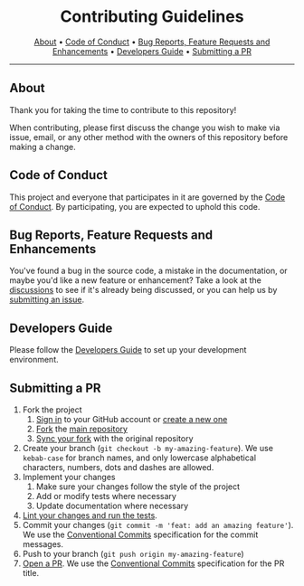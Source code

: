 <!-- markdownlint-disable MD041 -->

<div align="center">

# Contributing Guidelines

[About](#about)
•
[Code of Conduct](#code-of-conduct)
•
[Bug Reports, Feature Requests and Enhancements](#bug-reports-feature-requests-and-enhancements)
•
[Developers Guide](#developers-guide)
•
[Submitting a PR](#submitting-a-pr)

</div>

---

## About

Thank you for taking the time to contribute to this repository!

When contributing, please first discuss the change you wish to make via issue,
email, or any other method with the owners of this repository before making a
change.

## Code of Conduct

This project and everyone that participates in it are governed by the
[Code of Conduct](CODE_OF_CONDUCT.md). By participating, you are expected to
uphold this code.

## Bug Reports, Feature Requests and Enhancements

You've found a bug in the source code, a mistake in the documentation, or maybe
you'd like a new feature or enhancement? Take a look at the
[discussions](../../../discussions) to see if it's already being discussed, or
you can help us by [submitting an issue](../../../issues).

## Developers Guide

Please follow the [Developers Guide](DEVELOPERS_GUIDE.md) to set up your
development environment.

## Submitting a PR

1. Fork the project
   1. [Sign in](https://github.com/login) to your GitHub account or
      [create a new one](https://github.com/join)
   2. [Fork](https://docs.github.com/en/get-started/quickstart/fork-a-repo)
      the [main repository](../../..)
   3. [Sync your fork](https://docs.github.com/en/get-started/quickstart/fork-a-repo#configuring-git-to-sync-your-fork-with-the-upstream-repository)
      with the original repository
2. Create your branch (`git checkout -b my-amazing-feature`). We use
   `kebab-case` for branch names, and only lowercase alphabetical
   characters, numbers, dots and dashes are allowed.
3. Implement your changes
   1. Make sure your changes follow the style of the project
   2. Add or modify tests where necessary
   3. Update documentation where necessary
4. [Lint your changes and run the tests](DEVELOPERS_GUIDE.md#useful-commands).
5. Commit your changes (`git commit -m 'feat: add an amazing feature'`). We use
   the [Conventional Commits](https://www.conventionalcommits.org)
   specification for the commit messages.
6. Push to your branch (`git push origin my-amazing-feature`)
7. [Open a PR](../../../pulls). We use the
   [Conventional Commits](https://www.conventionalcommits.org) specification
   for the PR title.
